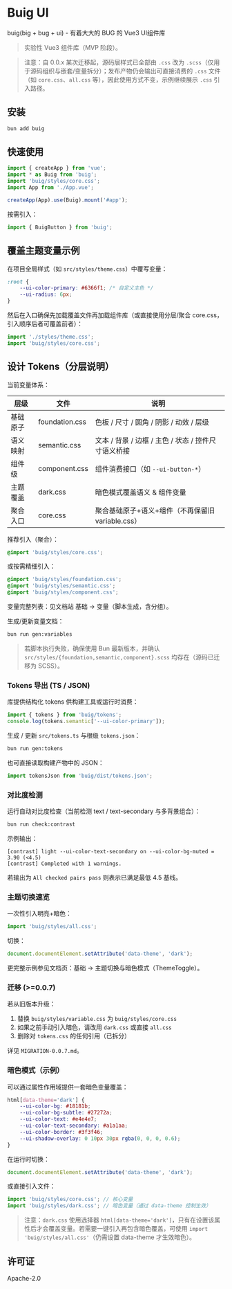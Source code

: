 # Buig UI

buig(big + bug + ui) - 有着大大的 BUG 的 Vue3 UI组件库

> 实验性 Vue3 组件库（MVP 阶段）。

> 注意：自 0.0.x 某次迁移起，源码层样式已全部由 `.css` 改为 `.scss`（仅用于源码组织与嵌套/变量拆分）；发布产物仍会输出可直接消费的 `.css` 文件（如 `core.css`、`all.css` 等），因此使用方式不变，示例继续展示 `.css` 引入路径。

## 安装

```bash
bun add buig
```

## 快速使用

```ts
import { createApp } from 'vue';
import * as Buig from 'buig';
import 'buig/styles/core.css';
import App from './App.vue';

createApp(App).use(Buig).mount('#app');
```

按需引入：

```ts
import { BuigButton } from 'buig';
```

## 覆盖主题变量示例

在项目全局样式（如 `src/styles/theme.css`）中覆写变量：

```css
:root {
    --ui-color-primary: #6366f1; /* 自定义主色 */
    --ui-radius: 6px;
}
```

然后在入口确保先加载覆盖文件再加载组件库（或直接使用分层/聚合 core.css，引入顺序后者可覆盖前者）：

```ts
import './styles/theme.css';
import 'buig/styles/core.css';
```

## 设计 Tokens（分层说明）

当前变量体系：

| 层级     | 文件           | 说明                                                |
| -------- | -------------- | --------------------------------------------------- |
| 基础原子 | foundation.css | 色板 / 尺寸 / 圆角 / 阴影 / 动效 / 层级             |
| 语义映射 | semantic.css   | 文本 / 背景 / 边框 / 主色 / 状态 / 控件尺寸语义桥接 |
| 组件级   | component.css  | 组件消费接口（如 `--ui-button-*`）                  |
| 主题覆盖 | dark.css       | 暗色模式覆盖语义 & 组件变量                         |
| 聚合入口 | core.css       | 聚合基础原子+语义+组件（不再保留旧 variable.css）   |

推荐引入（聚合）：

```css
@import 'buig/styles/core.css';
```

或按需精细引入：

```css
@import 'buig/styles/foundation.css';
@import 'buig/styles/semantic.css';
@import 'buig/styles/component.css';
```

变量完整列表：见文档站 基础 -> 变量（脚本生成，含分组）。

生成/更新变量文档：

```bash
bun run gen:variables
```

> 若脚本执行失败，确保使用 Bun 最新版本，并确认 `src/styles/{foundation,semantic,component}.scss` 均存在（源码已迁移为 SCSS）。

### Tokens 导出 (TS / JSON)

库提供结构化 tokens 供构建工具或运行时消费：

```ts
import { tokens } from 'buig/tokens';
console.log(tokens.semantic['--ui-color-primary']);
```

生成 / 更新 `src/tokens.ts` 与根级 `tokens.json`：

```bash
bun run gen:tokens
```

也可直接读取构建产物中的 JSON：

```ts
import tokensJson from 'buig/dist/tokens.json';
```

### 对比度检测

运行自动对比度检查（当前检测 text / text-secondary 与多背景组合）：

```bash
bun run check:contrast
```

示例输出：

```
[contrast] light --ui-color-text-secondary on --ui-color-bg-muted = 3.90 (<4.5)
[contrast] Completed with 1 warnings.
```

若输出为 `All checked pairs pass` 则表示已满足最低 4.5 基线。

### 主题切换速览

一次性引入明亮+暗色：

```ts
import 'buig/styles/all.css';
```

切换：

```ts
document.documentElement.setAttribute('data-theme', 'dark');
```

更完整示例参见文档页：基础 -> 主题切换与暗色模式（ThemeToggle）。

### 迁移 (>=0.0.7)

若从旧版本升级：

1. 替换 `buig/styles/variable.css` 为 `buig/styles/core.css`
2. 如果之前手动引入暗色，请改用 `dark.css` 或直接 `all.css`
3. 删除对 `tokens.css` 的任何引用（已拆分）

详见 `MIGRATION-0.0.7.md`。

### 暗色模式（示例）

可以通过属性作用域提供一套暗色变量覆盖：

```css
html[data-theme='dark'] {
    --ui-color-bg: #18181b;
    --ui-color-bg-subtle: #27272a;
    --ui-color-text: #e4e4e7;
    --ui-color-text-secondary: #a1a1aa;
    --ui-color-border: #3f3f46;
    --ui-shadow-overlay: 0 10px 30px rgba(0, 0, 0, 0.6);
}
```

在运行时切换：

```ts
document.documentElement.setAttribute('data-theme', 'dark');
```

或直接引入文件：

```ts
import 'buig/styles/core.css'; // 核心变量
import 'buig/styles/dark.css'; // 暗色变量（通过 data-theme 控制生效）
```

> 注意：`dark.css` 使用选择器 `html[data-theme='dark']`，只有在设置该属性后才会覆盖变量。若需要一键引入再包含暗色覆盖，可使用 `import 'buig/styles/all.css'`（仍需设置 data-theme 才生效暗色）。

## 许可证

Apache-2.0
